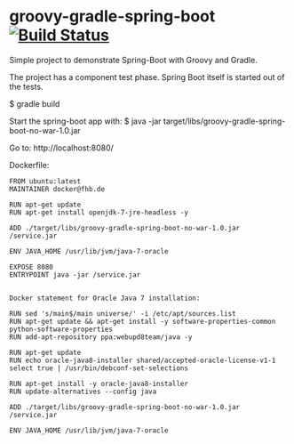 groovy-gradle-spring-boot [![Build Status](https://travis-ci.org/lars-gentsch-fhb/groovy-gradle-spring-boot-no-war.svg?branch=master)](https://travis-ci.org/lars-gentsch-fhb/groovy-gradle-spring-boot-no-war)
=========================

Simple project to demonstrate Spring-Boot with Groovy and Gradle.

The project has a component test phase. Spring Boot itself is started out of the tests.
    
$ gradle build

Start the spring-boot app with: $ java -jar target/libs/groovy-gradle-spring-boot-no-war-1.0.jar

Go to: http://localhost:8080/

Dockerfile:

```
FROM ubuntu:latest
MAINTAINER docker@fhb.de

RUN apt-get update
RUN apt-get install openjdk-7-jre-headless -y

ADD ./target/libs/groovy-gradle-spring-boot-no-war-1.0.jar /service.jar

ENV JAVA_HOME /usr/lib/jvm/java-7-oracle

EXPOSE 8080
ENTRYPOINT java -jar /service.jar


Docker statement for Oracle Java 7 installation:

RUN sed 's/main$/main universe/' -i /etc/apt/sources.list
RUN apt-get update && apt-get install -y software-properties-common python-software-properties
RUN add-apt-repository ppa:webupd8team/java -y

RUN apt-get update
RUN echo oracle-java8-installer shared/accepted-oracle-license-v1-1 select true | /usr/bin/debconf-set-selections

RUN apt-get install -y oracle-java8-installer
RUN update-alternatives --config java

ADD ./target/libs/groovy-gradle-spring-boot-no-war-1.0.jar /service.jar

ENV JAVA_HOME /usr/lib/jvm/java-7-oracle
```
